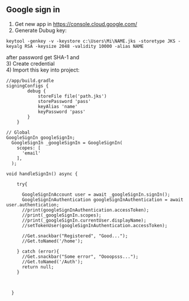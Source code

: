 ## Google sign in
1) Get new app in https://console.cloud.google.com/
2) Generate Dubug key:
```
keytool -genkey -v -keystore c:\Users\Mi\NAME.jks -storetype JKS -keyalg RSA -keysize 2048 -validity 10000 -alias NAME
```
after password get SHA-1 and  
3) Create credential  
4) Import this key into project:

```
//app/build.gradle
signingConfigs {
        debug {
            storeFile file('path.jks')
            storePassword 'pass'
            keyAlias 'name'
            keyPassword 'pass'
        }
    }
```

```
// Global
GoogleSignIn googleSignIn;
  GoogleSignIn _googleSignIn = GoogleSignIn(
    scopes: [
      'email'
    ],
  );
```

```
void handleSignIn() async {

    try{

      GoogleSignInAccount user = await _googleSignIn.signIn();
      GoogleSignInAuthentication googleSignInAuthentication = await  user.authentication;
      //print(googleSignInAuthentication.accessToken);
      //print(_googleSignIn.scopes);
      //print(_googleSignIn.currentUser.displayName);
      //setTokenUser(googleSignInAuthentication.accessToken);

      //Get.snackbar("Registered", "Good...");
      //Get.toNamed('/home');

    } catch (error){
      //Get.snackbar("Some error", "Oooopsss...");
      //Get.toNamed('/Auth');
      return null;
    }



  }
```
